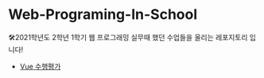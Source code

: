 # Web-Programing-In-School
🛠2021학년도 2학년 1학기 웹 프로그래밍 실무때 했던 수업들을 올리는 레포지토리 입니다! </br>
- <a href="https://github.com/Clzzi/Web-Programing-In-School/tree/main/web-programing--vue-exam" target="_blank"> Vue 수행평가 </a>
